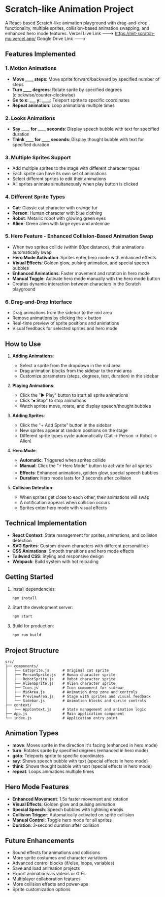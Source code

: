 # Scratch-like Animation Project

A React-based Scratch-like animation playground with drag-and-drop functionality, multiple sprites, collision-based animation swapping, and enhanced hero mode features.
Vercel Live Link --->  https://mit-scratch-mu.vercel.app/
Google Drive Link --->  

## Features Implemented

### 1. Motion Animations
- **Move ____ steps**: Move sprite forward/backward by specified number of steps
- **Turn ____ degrees**: Rotate sprite by specified degrees (clockwise/counter-clockwise)
- **Go to x: ___ y: ____**: Teleport sprite to specific coordinates
- **Repeat animation**: Loop animations multiple times

### 2. Looks Animations
- **Say ____ for ____ seconds**: Display speech bubble with text for specified duration
- **Think ____ for ____ seconds**: Display thought bubble with text for specified duration

### 3. Multiple Sprites Support
- Add multiple sprites to the stage with different character types
- Each sprite can have its own set of animations
- Select different sprites to edit their animations
- All sprites animate simultaneously when play button is clicked

### 4. Different Sprite Types
- **Cat**: Classic cat character with orange fur
- **Person**: Human character with blue clothing
- **Robot**: Metallic robot with glowing green eyes
- **Alien**: Green alien with large eyes and antennae

### 5. Hero Feature - Enhanced Collision-Based Animation Swap
- When two sprites collide (within 60px distance), their animations automatically swap
- **Hero Mode Activation**: Sprites enter hero mode with enhanced effects
- **Visual Effects**: Golden glow, pulsing animation, and special speech bubbles
- **Enhanced Animations**: Faster movement and rotation in hero mode
- **Manual Toggle**: Activate hero mode manually with the hero mode button
- Creates dynamic interaction between characters in the Scratch playground

### 6. Drag-and-Drop Interface
- Drag animations from the sidebar to the mid area
- Remove animations by clicking the × button
- Real-time preview of sprite positions and animations
- Visual feedback for selected sprites and hero mode

## How to Use

1. **Adding Animations**:
   - Select a sprite from the dropdown in the mid area
   - Drag animation blocks from the sidebar to the mid area
   - Customize parameters (steps, degrees, text, duration) in the sidebar

2. **Playing Animations**:
   - Click the "▶ Play" button to start all sprite animations
   - Click "⏹ Stop" to stop animations
   - Watch sprites move, rotate, and display speech/thought bubbles

3. **Adding Sprites**:
   - Click the "+ Add Sprite" button in the sidebar
   - New sprites appear at random positions on the stage
   - Different sprite types cycle automatically (Cat → Person → Robot → Alien)

4. **Hero Mode**:
   - **Automatic**: Triggered when sprites collide
   - **Manual**: Click the "⚡ Hero Mode" button to activate for all sprites
   - **Effects**: Enhanced animations, golden glow, special speech bubbles
   - **Duration**: Hero mode lasts for 3 seconds after collision

5. **Collision Detection**:
   - When sprites get close to each other, their animations will swap
   - A notification appears when collision occurs
   - Sprites enter hero mode with visual effects

## Technical Implementation

- **React Context**: State management for sprites, animations, and collision detection
- **SVG Sprites**: Custom-drawn characters with different personalities
- **CSS Animations**: Smooth transitions and hero mode effects
- **Tailwind CSS**: Styling and responsive design
- **Webpack**: Build system with hot reloading

## Getting Started

1. Install dependencies:
   ```bash
   npm install
   ```

2. Start the development server:
   ```bash
   npm start
   ```

3. Build for production:
   ```bash
   npm run build
   ```

## Project Structure

```
src/
├── components/
│   ├── CatSprite.js      # Original cat sprite
│   ├── PersonSprite.js   # Human character sprite
│   ├── RobotSprite.js    # Robot character sprite
│   ├── AlienSprite.js    # Alien character sprite
│   ├── Icon.js           # Icon component for sidebar
│   ├── MidArea.js        # Animation drop zone and controls
│   ├── PreviewArea.js    # Stage with sprites and visual feedback
│   └── Sidebar.js        # Animation blocks and sprite controls
├── context/
│   └── AppContext.js     # State management and animation logic
├── App.js                # Main application component
└── index.js              # Application entry point
```

## Animation Types

- **move**: Moves sprite in the direction it's facing (enhanced in hero mode)
- **turn**: Rotates sprite by specified degrees (enhanced in hero mode)
- **goto**: Teleports sprite to specific coordinates
- **say**: Shows speech bubble with text (special effects in hero mode)
- **think**: Shows thought bubble with text (special effects in hero mode)
- **repeat**: Loops animations multiple times

## Hero Mode Features

- **Enhanced Movement**: 1.5x faster movement and rotation
- **Visual Effects**: Golden glow and pulsing animation
- **Special Speech**: Speech bubbles with lightning emojis
- **Collision Trigger**: Automatically activated on sprite collision
- **Manual Control**: Toggle hero mode for all sprites
- **Duration**: 3-second duration after collision

## Future Enhancements

- Sound effects for animations and collisions
- More sprite costumes and character variations
- Advanced control blocks (if/else, loops, variables)
- Save and load animation projects
- Export animations as videos or GIFs
- Multiplayer collaboration features
- More collision effects and power-ups
- Sprite customization options
